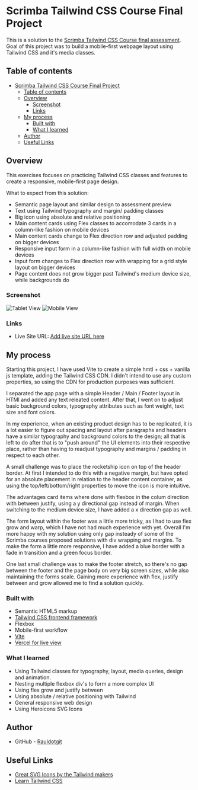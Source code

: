 # Scrimba Tailwind CSS Course Final Project

This is a solution to the [Scrimba Tailwind CSS Course final assessment](https://scrimba.com/learn/tailwind/final-course-project-landing-page-cPJZqqC3). Goal of this project was to build a mobile-first webpage layout using Tailwind CSS and it's media classes. 

## Table of contents

- [Scrimba Tailwind CSS Course Final Project](#scrimba-tailwind-css-course-final-project)
  - [Table of contents](#table-of-contents)
  - [Overview](#overview)
    - [Screenshot](#screenshot)
    - [Links](#links)
  - [My process](#my-process)
    - [Built with](#built-with)
    - [What I learned](#what-i-learned)
  - [Author](#author)
  - [Useful Links](#useful-links)

## Overview

This exercises focuses on practicing Tailwind CSS classes and features to create a responsive, mobile-first page design.

What to expect from this solution:

- Semantic page layout and similar design to assessment preview
- Text using Tailwind typography and margin/ padding classes
- Big icon using absolute and relative positioning
- Main content cards using Flex classes to accomodate 3 cards in a column-like fashion on mobile devices
- Main content cards change to Flex direction row and adjusted padding on bigger devices
- Responsive input form in a column-like fashion with full width on mobile devices
- Input form changes to Flex direction row with wrapping for a grid style layout on bigger devices
- Page content does not grow bigger past Tailwind's medium device size, while backgrounds do

### Screenshot

![Tablet View](./public/screenshot_ipad_mini.png)
![Mobile View](public/screenshot_iphone12_pro.png)

### Links

- Live Site URL: [Add live site URL here](https://your-live-site-url.com)

## My process

Starting this project, I have used Vite to create a simple hmtl + css + vanilla js template, adding the Tailwind CSS CDN. I didn't intend to use any custom properties, so using the CDN for production purposes was sufficient.

I separated the app page with a simple Header / Main / Footer layout in HTMl and added any text releated content. After that, I went on to adjust basic background colors, typography attributes such as font weight, text size and font colors.

In my experience, when an existing product design has to be replicated, it is a lot easier to figure out spacing and layout after paragraphs and headers have a similar typography and background colors to the design; all that is left to do after that is to "push around" the UI elements into their respective place, rather than having to readjust typography and margins / padding in respect to each other.

A small challenge was to place the rocketship icon on top of the header border. At first I intended to do this with a negative margin, but have opted for an absolute placement in relation to the header content container, as using the top/left/bottom/right properties to move the icon is more intuitive.

The advantages card items where done with flexbox in the colum direction with between justify, using a y directional gap instead of margin. When switching to the medium device size, I have added a x direction gap as well.

The form layout within the footer was a little more tricky, as I had to use flex grow and warp, which I have not had much experience with yet. Overall I'm more happy with my solution using only gap insteady of some of the Scrimba courses proposed solutions with div wrapping and margins. To make the form a little more responsive, I have added a blue border with a fade in transition and a green focus border. 

One last small challenge was to make the footer stretch, so there's no gap between the footer and the page body on very big screen sizes, while also maintaining the forms scale. Gaining more experience with flex, justify between and grow allowed me to find a solution quickly.

### Built with

- Semantic HTML5 markup
- [Tailwind CSS frontend framework](https://tailwindcss.com/)
- Flexbox
- Mobile-first workflow
- [Vite](https://vitejs.dev/)
- [Vercel for live view](https://vercel.com/)


### What I learned

- Using Tailwind classes for typography, layout, media queries, design and animation.
- Nesting multiple flexbox div's to form a more complex UI
- Using flex grow and justify between 
- Using absolute / relative positioning with Tailwind 
- General responsive web design
- Using Heroicons SVG Icons  

## Author

- GitHub - [Rauldotgit](https://github.com/rauldotgit)



## Useful Links

- [Great SVG Icons by the Tailwind makers](https://heroicons.com/)
- [Learn Tailwind CSS](https://scrimba.com/learn/tailwind)
